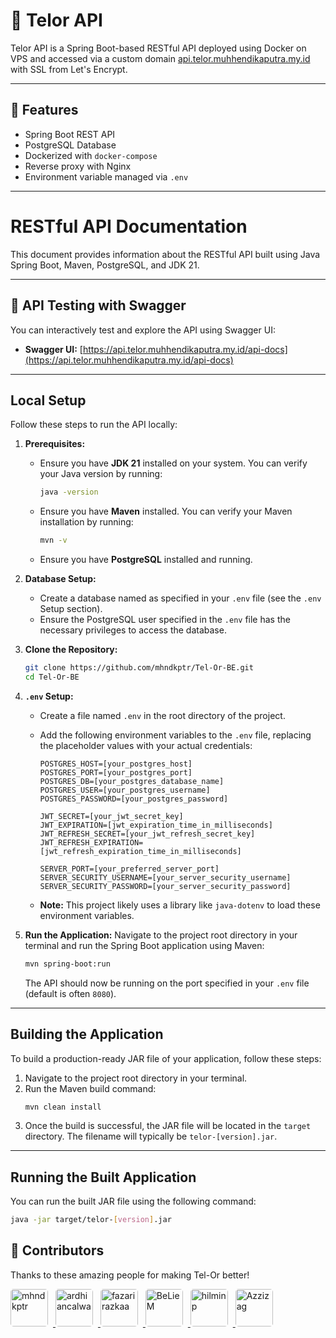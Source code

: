 # 🥚 Telor API

Telor API is a Spring Boot-based RESTful API deployed using Docker on VPS and accessed via a custom domain [api.telor.muhhendikaputra.my.id](https://api.telor.muhhendikaputra.my.id) with SSL from Let's Encrypt.

---

## 🚀 Features

- Spring Boot REST API
- PostgreSQL Database
- Dockerized with `docker-compose`
- Reverse proxy with Nginx
- Environment variable managed via `.env`

---

# RESTful API Documentation

This document provides information about the RESTful API built using Java Spring Boot, Maven, PostgreSQL, and JDK 21.

---

## 🧪 API Testing with Swagger

You can interactively test and explore the API using Swagger UI:

- **Swagger UI:** [https://api.telor.muhhendikaputra.my.id/api-docs](https://api.telor.muhhendikaputra.my.id/api-docs)

---

## Local Setup

Follow these steps to run the API locally:

1.  **Prerequisites:**

    - Ensure you have **JDK 21** installed on your system. You can verify your Java version by running:
      ```bash
      java -version
      ```
    - Ensure you have **Maven** installed. You can verify your Maven installation by running:
      ```bash
      mvn -v
      ```
    - Ensure you have **PostgreSQL** installed and running.

2.  **Database Setup:**

    - Create a database named as specified in your `.env` file (see the `.env` Setup section).
    - Ensure the PostgreSQL user specified in the `.env` file has the necessary privileges to access the database.

3.  **Clone the Repository:**

    ```bash
    git clone https://github.com/mhndkptr/Tel-Or-BE.git
    cd Tel-Or-BE
    ```

4.  **`.env` Setup:**

    - Create a file named `.env` in the root directory of the project.
    - Add the following environment variables to the `.env` file, replacing the placeholder values with your actual credentials:

      ```
      POSTGRES_HOST=[your_postgres_host]
      POSTGRES_PORT=[your_postgres_port]
      POSTGRES_DB=[your_postgres_database_name]
      POSTGRES_USER=[your_postgres_username]
      POSTGRES_PASSWORD=[your_postgres_password]

      JWT_SECRET=[your_jwt_secret_key]
      JWT_EXPIRATION=[jwt_expiration_time_in_milliseconds]
      JWT_REFRESH_SECRET=[your_jwt_refresh_secret_key]
      JWT_REFRESH_EXPIRATION=[jwt_refresh_expiration_time_in_milliseconds]

      SERVER_PORT=[your_preferred_server_port]
      SERVER_SECURITY_USERNAME=[your_server_security_username]
      SERVER_SECURITY_PASSWORD=[your_server_security_password]
      ```

    - **Note:** This project likely uses a library like `java-dotenv` to load these environment variables.

5.  **Run the Application:**
    Navigate to the project root directory in your terminal and run the Spring Boot application using Maven:
    ```bash
    mvn spring-boot:run
    ```
    The API should now be running on the port specified in your `.env` file (default is often `8080`).

---

## Building the Application

To build a production-ready JAR file of your application, follow these steps:

1.  Navigate to the project root directory in your terminal.
2.  Run the Maven build command:
    ```bash
    mvn clean install
    ```
3.  Once the build is successful, the JAR file will be located in the `target` directory. The filename will typically be `telor-[version].jar`.

---

## Running the Built Application

You can run the built JAR file using the following command:

```bash
java -jar target/telor-[version].jar
```

## 👥 Contributors

Thanks to these amazing people for making Tel-Or better!

<p align="left">
  <a href="https://github.com/mhndkptr" target="_blank">
    <img src="https://github.com/mhndkptr.png" width="60" alt="mhndkptr" style="border-radius:8%;margin-right:8px;" />
  </a>
  <a href="https://github.com/ardhiancalwa" target="_blank">
    <img src="https://github.com/ardhiancalwa.png" width="60" alt="ardhiancalwa" style="border-radius:8%;margin-right:8px;" />
  </a>
  <a href="https://github.com/fazarirazkaa" target="_blank">
    <img src="https://github.com/fazarirazkaa.png" width="60" alt="fazarirazkaa" style="border-radius:8%;margin-right:8px;" />
  </a>
  <a href="https://github.com/BeLieM" target="_blank">
    <img src="https://github.com/BeLieM.png" width="60" alt="BeLieM" style="border-radius:8%;margin-right:8px;" />
  </a>
  <a href="https://github.com/hilminp" target="_blank">
    <img src="https://github.com/hilminp.png" width="60" alt="hilminp" style="border-radius:8%;margin-right:8px;" />
  </a>
  <a href="https://github.com/Azzizag" target="_blank">
    <img src="https://github.com/Azzizag.png" width="60" alt="Azzizag" style="border-radius:8%;margin-right:8px;" />
  </a>
</p>
